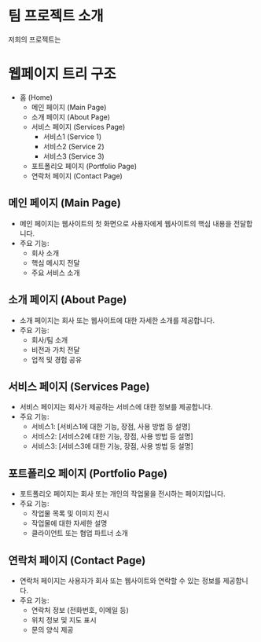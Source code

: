 # 팀 프로젝트 소개
저희의 프로젝트는 

# 웹페이지 트리 구조
- 홈 (Home)
  - 메인 페이지 (Main Page)
  - 소개 페이지 (About Page)
  - 서비스 페이지 (Services Page)
    - 서비스1 (Service 1)
    - 서비스2 (Service 2)
    - 서비스3 (Service 3)
  - 포트폴리오 페이지 (Portfolio Page)
  - 연락처 페이지 (Contact Page)

## 메인 페이지 (Main Page)

- 메인 페이지는 웹사이트의 첫 화면으로 사용자에게 웹사이트의 핵심 내용을 전달합니다.
- 주요 기능:
  - 회사 소개
  - 핵심 메시지 전달
  - 주요 서비스 소개

## 소개 페이지 (About Page)

- 소개 페이지는 회사 또는 웹사이트에 대한 자세한 소개를 제공합니다.
- 주요 기능:
  - 회사/팀 소개
  - 비전과 가치 전달
  - 업적 및 경험 공유

## 서비스 페이지 (Services Page)

- 서비스 페이지는 회사가 제공하는 서비스에 대한 정보를 제공합니다.
- 주요 기능:
  - 서비스1: [서비스1에 대한 기능, 장점, 사용 방법 등 설명]
  - 서비스2: [서비스2에 대한 기능, 장점, 사용 방법 등 설명]
  - 서비스3: [서비스3에 대한 기능, 장점, 사용 방법 등 설명]

## 포트폴리오 페이지 (Portfolio Page)

- 포트폴리오 페이지는 회사 또는 개인의 작업물을 전시하는 페이지입니다.
- 주요 기능:
  - 작업물 목록 및 이미지 전시
  - 작업물에 대한 자세한 설명
  - 클라이언트 또는 협업 파트너 소개

## 연락처 페이지 (Contact Page)

- 연락처 페이지는 사용자가 회사 또는 웹사이트와 연락할 수 있는 정보를 제공합니다.
- 주요 기능:
  - 연락처 정보 (전화번호, 이메일 등)
  - 위치 정보 및 지도 표시
  - 문의 양식 제공

